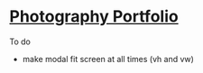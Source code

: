 # [Photography Portfolio](https://benva.github.io/)

To do
- make modal fit screen at all times (vh and vw)

